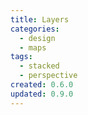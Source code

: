 ```yaml
---
title: Layers
categories:
  - design
  - maps
tags:
  - stacked
  - perspective
created: 0.6.0
updated: 0.9.0
---
```

